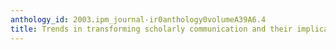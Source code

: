 ```yaml
---
anthology_id: 2003.ipm_journal-ir0anthology0volumeA39A6.4
title: Trends in transforming scholarly communication and their implications
---
```

